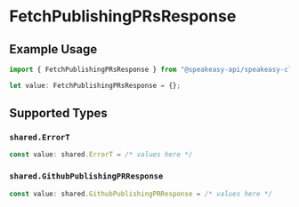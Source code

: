 # FetchPublishingPRsResponse

## Example Usage

```typescript
import { FetchPublishingPRsResponse } from "@speakeasy-api/speakeasy-client-sdk-typescript/sdk/models/operations";

let value: FetchPublishingPRsResponse = {};
```

## Supported Types

### `shared.ErrorT`

```typescript
const value: shared.ErrorT = /* values here */
```

### `shared.GithubPublishingPRResponse`

```typescript
const value: shared.GithubPublishingPRResponse = /* values here */
```


